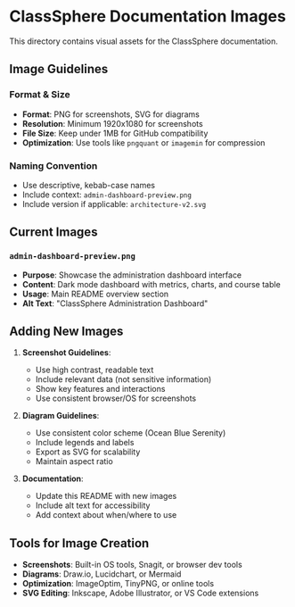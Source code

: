 # ClassSphere Documentation Images

This directory contains visual assets for the ClassSphere documentation.

## Image Guidelines

### Format & Size
- **Format**: PNG for screenshots, SVG for diagrams
- **Resolution**: Minimum 1920x1080 for screenshots
- **File Size**: Keep under 1MB for GitHub compatibility
- **Optimization**: Use tools like `pngquant` or `imagemin` for compression

### Naming Convention
- Use descriptive, kebab-case names
- Include context: `admin-dashboard-preview.png`
- Include version if applicable: `architecture-v2.svg`

## Current Images

### `admin-dashboard-preview.png`
- **Purpose**: Showcase the administration dashboard interface
- **Content**: Dark mode dashboard with metrics, charts, and course table
- **Usage**: Main README overview section
- **Alt Text**: "ClassSphere Administration Dashboard"

## Adding New Images

1. **Screenshot Guidelines**:
   - Use high contrast, readable text
   - Include relevant data (not sensitive information)
   - Show key features and interactions
   - Use consistent browser/OS for screenshots

2. **Diagram Guidelines**:
   - Use consistent color scheme (Ocean Blue Serenity)
   - Include legends and labels
   - Export as SVG for scalability
   - Maintain aspect ratio

3. **Documentation**:
   - Update this README with new images
   - Include alt text for accessibility
   - Add context about when/where to use

## Tools for Image Creation

- **Screenshots**: Built-in OS tools, Snagit, or browser dev tools
- **Diagrams**: Draw.io, Lucidchart, or Mermaid
- **Optimization**: ImageOptim, TinyPNG, or online tools
- **SVG Editing**: Inkscape, Adobe Illustrator, or VS Code extensions
